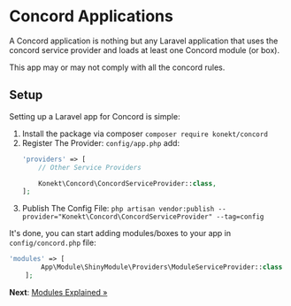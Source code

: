 # Concord Applications

A Concord application is nothing but any Laravel application that uses the concord service provider and loads at least one Concord module (or box).

This app may or may not comply with all the concord rules.

## Setup

Setting up a Laravel app for Concord is simple:

1. Install the package via composer `composer require konekt/concord`
2. Register The Provider: `config/app.php` add:
    ```php
    'providers' => [
        // Other Service Providers
    
        Konekt\Concord\ConcordServiceProvider::class,
    ];
    ```
3. Publish The Config File: `php artisan vendor:publish --provider="Konekt\Concord\ConcordServiceProvider" --tag=config`

It's done, you can start adding modules/boxes to your app in `config/concord.php` file:

```php
'modules' => [
        App\Module\ShinyModule\Providers\ModuleServiceProvider::class
    ];
```

**Next**: [Modules Explained &raquo;](modules.md)
